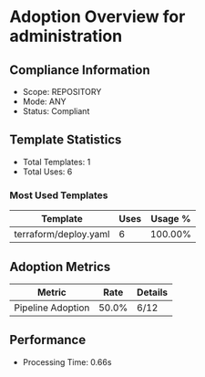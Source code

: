# Adoption Overview for administration

## Compliance Information

- Scope: REPOSITORY
- Mode: ANY
- Status: Compliant

## Template Statistics

- Total Templates: 1
- Total Uses: 6

### Most Used Templates

| Template | Uses | Usage % |
|----------|------|---------|
| terraform/deploy.yaml | 6 | 100.00% |

## Adoption Metrics

| Metric | Rate | Details |
|--------|------|---------|
| Pipeline Adoption | 50.0% | 6/12 |

## Performance

- Processing Time: 0.66s
